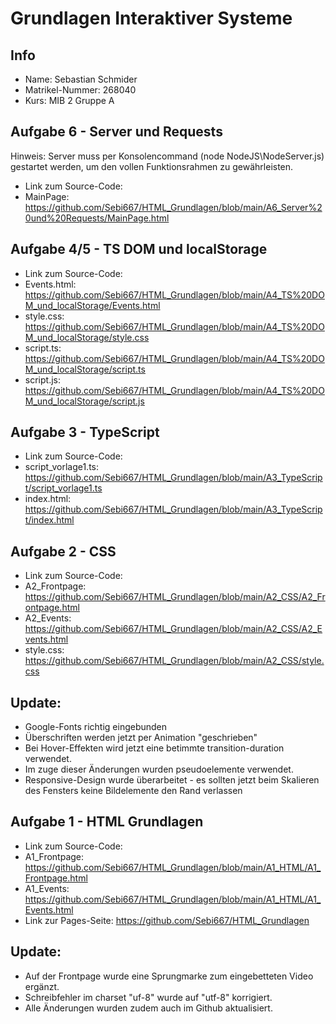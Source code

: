 # Grundlagen Interaktiver Systeme
## Info
* Name: Sebastian Schmider
* Matrikel-Nummer: 268040
* Kurs: MIB 2 Gruppe A

## Aufgabe 6 - Server und Requests
Hinweis: Server muss per Konsolencommand (node NodeJS\NodeServer.js) gestartet werden, um den vollen Funktionsrahmen zu gewährleisten.
* Link zum Source-Code:
* MainPage: https://github.com/Sebi667/HTML_Grundlagen/blob/main/A6_Server%20und%20Requests/MainPage.html 

## Aufgabe 4/5 - TS DOM und localStorage
* Link zum Source-Code:
* Events.html: https://github.com/Sebi667/HTML_Grundlagen/blob/main/A4_TS%20DOM_und_localStorage/Events.html
* style.css: https://github.com/Sebi667/HTML_Grundlagen/blob/main/A4_TS%20DOM_und_localStorage/style.css
* script.ts: https://github.com/Sebi667/HTML_Grundlagen/blob/main/A4_TS%20DOM_und_localStorage/script.ts
* script.js: https://github.com/Sebi667/HTML_Grundlagen/blob/main/A4_TS%20DOM_und_localStorage/script.js

## Aufgabe 3 - TypeScript
* Link zum Source-Code:
* script_vorlage1.ts: https://github.com/Sebi667/HTML_Grundlagen/blob/main/A3_TypeScript/script_vorlage1.ts
* index.html: https://github.com/Sebi667/HTML_Grundlagen/blob/main/A3_TypeScript/index.html

## Aufgabe 2 - CSS
* Link zum Source-Code:
* A2_Frontpage: https://github.com/Sebi667/HTML_Grundlagen/blob/main/A2_CSS/A2_Frontpage.html
* A2_Events: https://github.com/Sebi667/HTML_Grundlagen/blob/main/A2_CSS/A2_Events.html
* style.css: https://github.com/Sebi667/HTML_Grundlagen/blob/main/A2_CSS/style.css
## Update:
* Google-Fonts richtig eingebunden
* Überschriften werden jetzt per Animation "geschrieben"
* Bei Hover-Effekten wird jetzt eine betimmte transition-duration verwendet.
* Im zuge dieser Änderungen wurden pseudoelemente verwendet.
* Responsive-Design wurde überarbeitet - es sollten jetzt beim Skalieren des Fensters keine Bildelemente den Rand verlassen

## Aufgabe 1 - HTML Grundlagen
* Link zum Source-Code:
* A1_Frontpage: https://github.com/Sebi667/HTML_Grundlagen/blob/main/A1_HTML/A1_Frontpage.html
* A1_Events: https://github.com/Sebi667/HTML_Grundlagen/blob/main/A1_HTML/A1_Events.html 
* Link zur Pages-Seite: https://github.com/Sebi667/HTML_Grundlagen
## Update:
* Auf der Frontpage wurde eine Sprungmarke zum eingebetteten Video ergänzt.
* Schreibfehler im charset "uf-8" wurde auf "utf-8" korrigiert.
* Alle Änderungen wurden zudem auch im Github aktualisiert.

